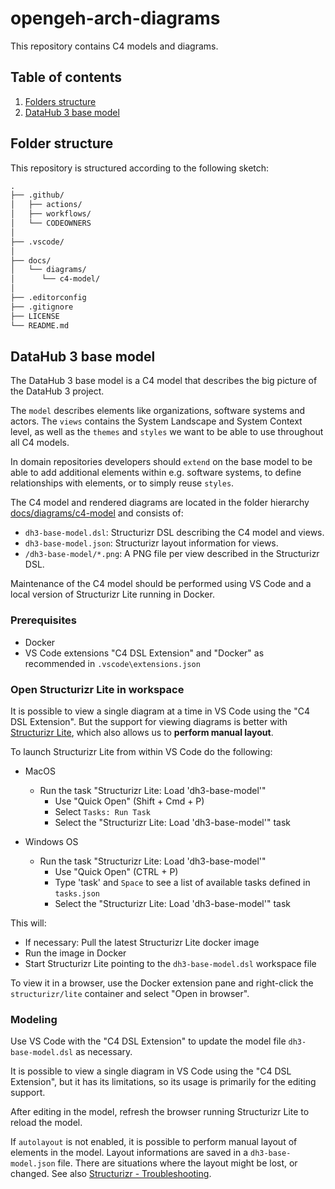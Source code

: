 # opengeh-arch-diagrams

This repository contains C4 models and diagrams.

## Table of contents

1. [Folders structure](#folder-structure)
1. [DataHub 3 base model](#datahub-3-base-model)

## Folder structure

This repository is structured according to the following sketch:

```txt
.
├── .github/
│   ├── actions/
│   ├── workflows/
│   └── CODEOWNERS
│
├── .vscode/
│
├── docs/
│   └── diagrams/
│      └── c4-model/
│
├── .editorconfig
├── .gitignore
├── LICENSE
└── README.md
```

## DataHub 3 base model

The DataHub 3 base model is a C4 model that describes the big picture of the DataHub 3 project.

The `model` describes elements like organizations, software systems and actors. The `views` contains the System Landscape and System Context level, as well as the `themes` and `styles` we want to be able to use throughout all C4 models.

In domain repositories developers should `extend` on the base model to be able to add additional elements within e.g. software systems, to define relationships with elements, or to simply reuse `styles`.

The C4 model and rendered diagrams are located in the folder hierarchy [docs/diagrams/c4-model](./docs/diagrams/c4-model/) and consists of:

- `dh3-base-model.dsl`: Structurizr DSL describing the C4 model and views.
- `dh3-base-model.json`: Structurizr layout information for views.
- `/dh3-base-model/*.png`: A PNG file per view described in the Structurizr DSL.

Maintenance of the C4 model should be performed using VS Code and a local version of Structurizr Lite running in Docker.

### Prerequisites

- Docker
- VS Code extensions "C4 DSL Extension" and "Docker" as recommended in `.vscode\extensions.json`

### Open Structurizr Lite in workspace

It is possible to view a single diagram at a time in VS Code using the "C4 DSL Extension". But the support for viewing diagrams is better with [Structurizr Lite](https://structurizr.com/share/76352/documentation), which also allows us to **perform manual layout**.

To launch Structurizr Lite from within VS Code do the following:

- MacOS
    - Run the task "Structurizr Lite: Load 'dh3-base-model'"
        - Use "Quick Open" (Shift + Cmd + P)
        - Select `Tasks: Run Task`
        - Select the "Structurizr Lite: Load 'dh3-base-model'" task

- Windows OS
    - Run the task "Structurizr Lite: Load 'dh3-base-model'"
        - Use "Quick Open" (CTRL + P)
        - Type 'task' and `Space` to see a list of available tasks defined in `tasks.json`
        - Select the "Structurizr Lite: Load 'dh3-base-model'" task

This will:

- If necessary: Pull the latest Structurizr Lite docker image
- Run the image in Docker
- Start Structurizr Lite pointing to the `dh3-base-model.dsl` workspace file

To view it in a browser, use the Docker extension pane and right-click the `structurizr/lite` container and select "Open in browser".

### Modeling

Use VS Code with the "C4 DSL Extension" to update the model file `dh3-base-model.dsl` as necessary.

It is possible to view a single diagram in VS Code using the "C4 DSL Extension", but it has its limitations, so its usage is primarily for the editing support.

After editing in the model, refresh the browser running Structurizr Lite to reload the model.

If `autolayout` is not enabled, it is possible to perform manual layout of elements in the model. Layout informations are saved in a `dh3-base-model.json` file. There are situations where the layout might be lost, or changed. See also [Structurizr - Troubleshooting](https://structurizr.com/share/76352/documentation#installation-2).

